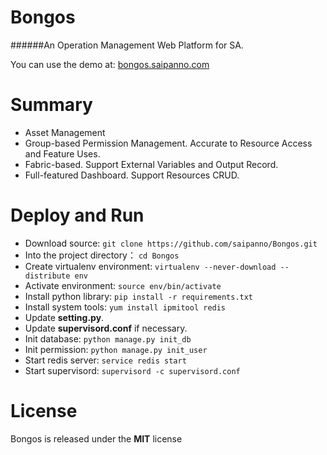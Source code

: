 Bongos
===
######An Operation Management Web Platform for SA.



You can use the demo at: [bongos.saipanno.com](http://bongos.saipanno.com)



# Summary

* Asset Management
* Group-based Permission Management. Accurate to Resource Access and Feature Uses.
* Fabric-based. Support External Variables and Output Record.
* Full-featured Dashboard. Support Resources CRUD.



# Deploy and Run

* Download source: `git clone https://github.com/saipanno/Bongos.git`
* Into the project directory： `cd Bongos`
* Create virtualenv environment: `virtualenv --never-download --distribute env`
* Activate environment: `source env/bin/activate`
* Install python library: `pip install -r requirements.txt`
* Install system tools: `yum install ipmitool redis`
* Update **setting.py**.
* Update **supervisord.conf** if necessary.
* Init database: `python manage.py init_db`
* Init permission: `python manage.py init_user`
* Start redis server: `service redis start`
* Start supervisord: `supervisord -c supervisord.conf`



# License

Bongos is released under the **MIT** license